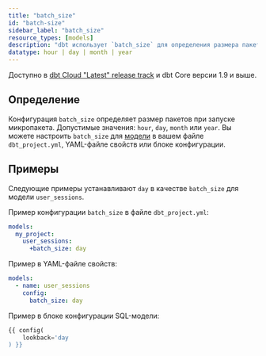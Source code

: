 ```yaml
---
title: "batch_size"
id: "batch-size"
sidebar_label: "batch_size"
resource_types: [models]
description: "dbt использует `batch_size` для определения размера пакетов при запуске микропакетной инкрементальной модели."
datatype: hour | day | month | year
---
```


Доступно в [dbt Cloud "Latest" release track](/docs/dbt-versions/cloud-release-tracks) и dbt Core версии 1.9 и выше.

## Определение

Конфигурация `batch_size` определяет размер пакетов при запуске микропакета. Допустимые значения: `hour`, `day`, `month` или `year`. Вы можете настроить `batch_size` для [модели](/docs/build/models) в вашем файле `dbt_project.yml`, YAML-файле свойств или блоке конфигурации.

## Примеры

Следующие примеры устанавливают `day` в качестве `batch_size` для модели `user_sessions`.

Пример конфигурации `batch_size` в файле `dbt_project.yml`:

<File name='dbt_project.yml'>

```yml
models:
  my_project:
    user_sessions:
      +batch_size: day
```
</File>

Пример в YAML-файле свойств:

<File name='models/properties.yml'>

```yml
models:
  - name: user_sessions
    config:
      batch_size: day
```

</File>

Пример в блоке конфигурации SQL-модели:

<File name="models/user_sessions.sql">

```sql
{{ config(
    lookback='day
) }}
```

</File> 